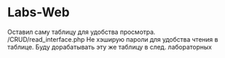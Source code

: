 # Labs-Web
Оставил саму таблицу для удобства просмотра. /CRUD/read_interface.php
Не хэширую пароли для удобства чтения в таблице. Буду дорабатывать эту же таблицу в след. лабораторных
